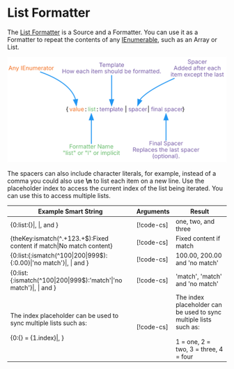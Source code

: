 # List Formatter

The [List Formatter](xref:UnityEngine.Localization.SmartFormat.Extensions.ListFormatter) is a Source and a Formatter. You can use it as a Formatter to repeat the contents of any [IEnumerable](https://docs.microsoft.com/en-us/dotnet/api/system.collections.ienumerable), such as an Array or List.

![Diagram showing the breakdown of the Smart String and how each part is evaluated.](../images/SmartString-ListFormatterSyntax.dot.svg)

The spacers can also include character literals, for example, instead of a comma you could also use **\n** to list each item on a new line.
Use the placeholder index to access the current index of the list being iterated. You can use this to access multiple lists.

| **Example Smart String**                                                                          | **Arguments**                                                                        | **Result**                                                                                                       |
|---------------------------------------------------------------------------------------------------|--------------------------------------------------------------------------------------|------------------------------------------------------------------------------------------------------------------|
| {0:list:{}\|, \|, and }                                                                           | [!code-cs[](../../DocCodeSamples.Tests/SmartStringSamples.cs#args-list-formatter-1)] | one, two, and three                                                                                              |
| {theKey:ismatch(^.+123.+$):Fixed content if match\|No match content}                              | [!code-cs[](../../DocCodeSamples.Tests/SmartStringSamples.cs#args-list-formatter-2)] | Fixed content if match                                                                                           |
| {0:list:{:ismatch(^100\|200\|999$):{:0.00}\|'no match'}\|, \| and }                               | [!code-cs[](../../DocCodeSamples.Tests/SmartStringSamples.cs#args-list-formatter-3)] | 100.00, 200.00 and 'no match'                                                                                    |
| {0:list:{:ismatch(^100\|200\|999$):'match'\|'no match'}\|, \| and }                               | [!code-cs[](../../DocCodeSamples.Tests/SmartStringSamples.cs#args-list-formatter-3)] | 'match', 'match' and 'no match'                                                                                  |
| The index placeholder can be used to sync multiple lists such as:<br><br>{0:{} = {1.index}\|, } | [!code-cs[](../../DocCodeSamples.Tests/SmartStringSamples.cs#args-list-formatter-4)] | The index placeholder can be used to sync multiple lists such as:<br><br>1 = one, 2 = two, 3 = three, 4 = four |
